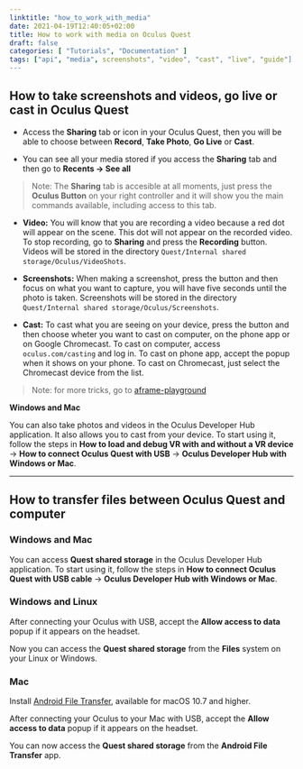 ```yaml
---
linktitle: "how_to_work_with_media"
date: 2021-04-19T12:40:05+02:00
title: How to work with media on Oculus Quest
draft: false
categories: [ "Tutorials", "Documentation" ]
tags: ["api", "media", screenshots", "video", "cast", "live", "guide"]
---
```


## How to take screenshots and videos, go live or cast in Oculus Quest

- Access the **Sharing** tab or icon in your Oculus Quest, then you will be able to choose between **Record**, **Take Photo**, **Go Live** or **Cast**.

- You can see all your media stored if you access the **Sharing** tab and then go to **Recents -> See all**

>Note: The **Sharing** tab is accesible at all moments, just press the **Oculus Button** on your right controller and it will show you the main commands available, including access to this tab.

- **Video:** You will know that you are recording a video because a red dot will appear on the scene. This dot will not appear on the recorded video. To stop recording, go to **Sharing** and press the **Recording** button. Videos will be stored in the directory `Quest/Internal shared storage/Oculus/VideoShots`.

- **Screenshots:** When making a screenshot, press the button and then focus on what you want to capture, you will have five seconds until the photo is taken. Screenshots will be stored in the directory `Quest/Internal shared storage/Oculus/Screenshots`.

- **Cast:** To cast what you are seeing on your device, press the button and then choose wheter you want to cast on computer, on the phone app or on Google Chromecast. To cast on computer, access `oculus.com/casting` and log in. To cast on phone app, accept the popup when it shows on your phone. To cast on Chromecast, just select the Chromecast device from the list.

>Note: for more tricks, go to [aframe-playground](https://jgbarah.github.io/aframe-playground/tricks.html)

**Windows and Mac**

You can also take photos and videos in the Oculus Developer Hub application. It also allows you to cast from your device. To start using it, follow the steps in **How to load and debug VR with and without a VR device** -> **How to connect Oculus Quest with USB** -> **Oculus Developer Hub with Windows or Mac**.

-------

## How to transfer files between Oculus Quest and computer

### **Windows and Mac**

You can access **Quest shared storage** in the Oculus Developer Hub application. To start using it, follow the steps in **How to connect Oculus Quest with USB cable** -> **Oculus Developer Hub with Windows or Mac**.


### **Windows and Linux**
After connecting your Oculus with USB, accept the **Allow access to data** popup if it appears on the headset.

Now you can access the **Quest shared storage** from the **Files** system on your Linux or Windows.

### **Mac**

Install [Android File Transfer](https://www.android.com/filetransfer/), available for macOS 10.7 and higher.

After connecting your Oculus to your Mac with USB, accept the **Allow access to data** popup if it appears on the headset.

You can now access the **Quest shared storage** from the **Android File Transfer** app.



